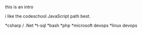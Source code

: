 this is an intro

i like the codeschool JavaScript path best.


*csharp / .Net
*t-sql
*bash
*php
*microsoft devops
*linux devops
